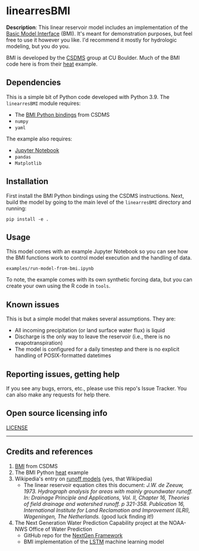 # linearresBMI

**Description**:  This linear reservoir model includes an implementation of the [Basic Model Interface](https://csdms.colorado.edu/wiki/BMI) (BMI). It's meant for demonstration purposes, but feel free to use it however you like. I'd recommend it mostly for hydrologic modeling, but you do you.

BMI is developed by the [CSDMS](https://csdms.colorado.edu/wiki/Main_Page) group at CU Boulder. Much of the BMI code here is from their [heat](https://github.com/csdms/bmi-example-python) example. 

## Dependencies

This is a simple bit of Python code developed with Python 3.9. The `linearresBMI` module requires:

* The [BMI Python bindings](https://github.com/csdms/bmi-python) from CSDMS
* `numpy`
* `yaml`

The example also requires:

* [Jupyter Notebook](https://jupyter.org/)
* `pandas`
* `Matplotlib`

## Installation

First install the BMI Python bindings using the CSDMS instructions. Next, build the model by going to the main level of the `linearresBMI` directory and running:

`pip install -e .`

## Usage

This model comes with an example Jupyter Notebook so you can see how the BMI functions work to control model execution and the handling of data.

`examples/run-model-from-bmi.ipynb`

To note, the example comes with its own synthetic forcing data, but you can create your own using the R code in `tools`.

## Known issues

This is but a simple model that makes several assumptions. They are:

* All incoming precipitation (or land surface water flux) is liquid
* Discharge is the only way to leave the reservoir (i.e., there is no evapotranspiration)
* The model is configured for a daily timestep and there is no explicit handling of POSIX-formatted datetimes

## Reporting issues, getting help

If you see any bugs, errors, etc., please use this repo's Issue Tracker. You can also make any requests for help there.

## Open source licensing info
[LICENSE](LICENSE)

----

## Credits and references

1. [BMI](https://csdms.colorado.edu/wiki/BMI) from CSDMS
2. The BMI Python [heat](https://github.com/csdms/bmi-example-python) example
3. Wikipedia's entry on [runoff models](https://en.wikipedia.org/wiki/Runoff_model_(reservoir)) (yes, that Wikipedia)
   - The linear reservoir equation cites this document: *J.W. de Zeeuw, 1973. Hydrograph analysis for areas with mainly groundwater runoff. In: Drainage Principle and Applications, Vol. II, Chapter 16, Theories of field drainage and watershed runoff. p 321-358. Publication 16, International Institute for Land Reclamation and Improvement (ILRI), Wageningen, The Netherlands.* (good luck finding it!)
4. The Next Generation Water Prediction Capability project at the NOAA-NWS Office of Water Prediction
   - GitHub repo for the [NextGen Framework](https://github.com/NOAA-OWP/ngen)
   - BMI implementation of the [LSTM](https://github.com/NOAA-OWP/lstm/) machine learning model
